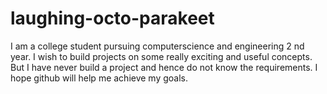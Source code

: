 # laughing-octo-parakeet
I am a college student pursuing computerscience and engineering 2 nd year. I wish to build projects on some really exciting and useful concepts. But I have never build a project and hence do not know the requirements. I hope github will help me achieve my goals.
